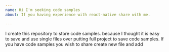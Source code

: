 ```yaml
---
name: Hi I'm seeking code samples
about: If you having experience with react-native share with me.

---
```


I create this repository to store code samples. because I thought it is easy to save and use single files over  putting full project to save code samples.  If you have code samples you wish to share create new file and add
